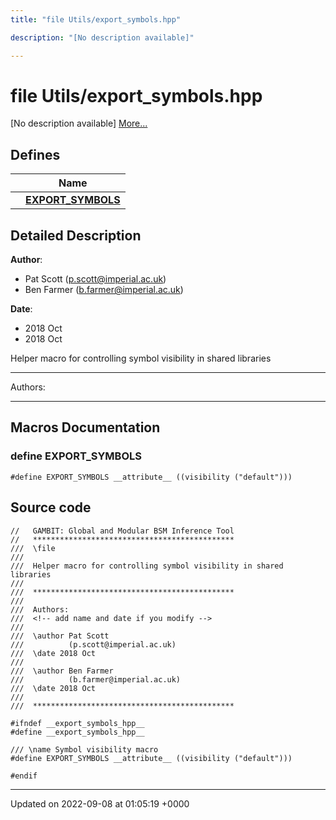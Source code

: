 ```yaml
---
title: "file Utils/export_symbols.hpp"

description: "[No description available]"

---
```


# file Utils/export_symbols.hpp

[No description available] [More...](#detailed-description)

## Defines

|                | Name           |
| -------------- | -------------- |
|  | **[EXPORT_SYMBOLS](/documentation/code/files/export__symbols_8hpp/)**  |

## Detailed Description


**Author**: 

  * Pat Scott ([p.scott@imperial.ac.uk](mailto:p.scott@imperial.ac.uk)) 
  * Ben Farmer ([b.farmer@imperial.ac.uk](mailto:b.farmer@imperial.ac.uk)) 


**Date**: 

  * 2018 Oct
  * 2018 Oct


Helper macro for controlling symbol visibility in shared libraries



------------------

Authors:



------------------




## Macros Documentation

### define EXPORT_SYMBOLS

```
#define EXPORT_SYMBOLS __attribute__ ((visibility ("default")))
```


## Source code

```
//   GAMBIT: Global and Modular BSM Inference Tool
//   *********************************************
///  \file
///
///  Helper macro for controlling symbol visibility in shared libraries
///
///  *********************************************
///
///  Authors:
///  <!-- add name and date if you modify -->
///
///  \author Pat Scott
///          (p.scott@imperial.ac.uk)
///  \date 2018 Oct
///
///  \author Ben Farmer
///          (b.farmer@imperial.ac.uk)
///  \date 2018 Oct
///
///  *********************************************

#ifndef __export_symbols_hpp__
#define __export_symbols_hpp__

/// \name Symbol visibility macro
#define EXPORT_SYMBOLS __attribute__ ((visibility ("default")))

#endif
```


-------------------------------

Updated on 2022-09-08 at 01:05:19 +0000
